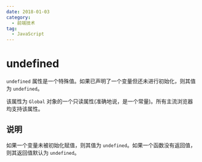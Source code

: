 ```yaml
---
date: 2018-01-03
category:
  - 前端技术
tag:
  - JavaScript
---
```


# undefined

`undefined` 属性是一个特殊值。如果已声明了一个变量但还未进行初始化，则其值为 `undefined`。

该属性为 `Global` 对象的一个只读属性(准确地说，是一个常量)。所有主流浏览器均支持该属性。

## 说明

如果一个变量未被初始化赋值，则其值为 `undefined`。如果一个函数没有返回值，则其返回值默认为 `undefined`。
